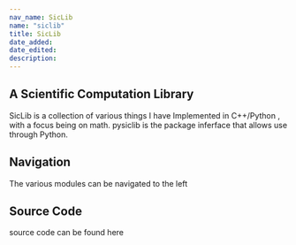 ```yaml
---
nav_name: SicLib
name: "siclib"
title: SicLib
date_added:
date_edited:
description:
---
```


## A Scientific Computation Library
SicLib is a collection of various things I have Implemented in C++/Python
, with a focus being on math. pysiclib is the package inferface that allows
use through Python.

## Navigation
The various modules can be navigated to the left

## Source Code
source code can be found here
